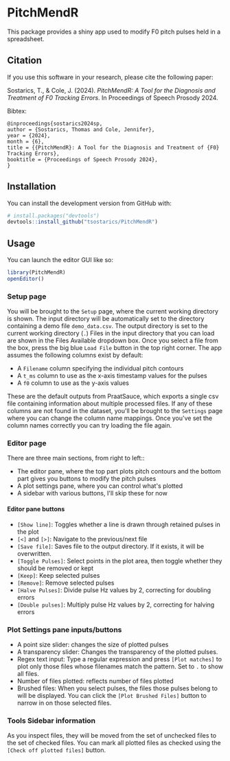 # PitchMendR

This package provides a shiny app used to modify F0 pitch pulses held in a spreadsheet.

## Citation

If you use this software in your research, please cite the following paper:

Sostarics, T., & Cole, J. (2024). *PitchMendR: A Tool for the Diagnosis and Treatment of F0 Tracking Errors*. In Proceedings of Speech Prosody 2024.

Bibtex:

```
@inproceedings{sostarics2024sp,
author = {Sostarics, Thomas and Cole, Jennifer},
year = {2024},
month = {6},
title = {{PitchMendR}: A Tool for the Diagnosis and Treatment of {F0} Tracking Errors},
booktitle = {Proceedings of Speech Prosody 2024},
}
```

## Installation

You can install the development version from GitHub with:

```r
# install.packages("devtools")
devtools::install_github("tsostarics/PitchMendR")
```

## Usage

You can launch the editor GUI like so:

```r
library(PitchMendR)
openEditor()
```

### Setup page

You will be brought to the `Setup` page, where the current working directory is shown.
The input directory will be automatically set to the directory containing a demo file `demo_data.csv`.
The output directory is set to the current working directory (`.`)
Files in the input directory that you can load are shown in the Files Available dropdown box.
Once you select a file from the box, press the big blue `Load File` button in the top right corner.
The app assumes the following columns exist by default:

 - A `Filename` column specifying the individual pitch contours
 - A `t_ms` column to use as the x-axis timestamp values for the pulses
 - A `f0` column to use as the y-axis values

These are the default outputs from PraatSauce, which exports a single csv file containing information about multiple processed files.
If any of these columns are not found in the dataset, you'll be brought to the `Settings` page where you can change the column name mappings.
Once you've set the column names correctly you can try loading the file again.

### Editor page

There are three main sections, from right to left::

 - The editor pane, where the top part plots pitch contours and the bottom part gives you buttons to modify the pitch pulses
 - A plot settings pane, where you can control what's plotted
 - A sidebar with various buttons, I'll skip these for now

#### Editor pane buttons

 - `[Show line]`: Toggles whether a line is drawn through retained pulses in the plot
 - `[<]` and `[>]`: Navigate to the previous/next file
 - `[Save file]`: Saves file to the output directory. If it exists, it will be overwritten.
 - `[Toggle Pulses]`: Select points in the plot area, then toggle whether they should be removed or kept
 - `[Keep]`: Keep selected pulses
 - `[Remove]`: Remove selected pulses
 - `[Halve Pulses]`: Divide pulse Hz values by 2, correcting for doubling errors
 - `[Double pulses]`: Multiply pulse Hz values by 2, correcting for halving errors

### Plot Settings pane inputs/buttons

 - A point size slider: changes the size of plotted pulses
 - A transparency slider: Changes the transparency of the plotted pulses.
 - Regex text input: Type a regular expression and press `[Plot matches]` to plot only those files whose filenames match the pattern. Set to `.` to show all files.
 - Number of files plotted: reflects number of files plotted
 - Brushed files: When you select pulses, the files those pulses belong to will be displayed. You can click the `[Plot Brushed Files]` button to narrow in on those selected files.

### Tools Sidebar information

As you inspect files, they will be moved from the set of unchecked files to the set of checked files.
You can mark all plotted files as checked using the `[Check off plotted files]` button.
